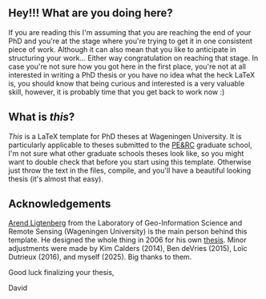## Hey!!! What are you doing here?

If you are reading this I'm assuming that you are reaching the end of your PhD and you're at the stage where you're trying to get it in one consistent piece of work. Although it can also mean that you like to anticipate in structuring your work... Either way congratulation on reaching that stage.
In case you're not sure how you got here in the first place, you're not at all interested in writing a PhD thesis or you have no idea what the heck LaTeX is, you should know that being curious and interested is a very valuable skill, however, it is probably time that you get back to work now :)

## What is *this*?

*This* is a LaTeX template for PhD theses at Wageningen University. It is particularly applicable to theses submitted to the [PE&RC](https://www.pe-rc.nl/) graduate school, I'm not sure what other graduate schools theses look like, so you might want to double check that before you start using this template. Otherwise just throw the text in the files, compile, and you'll have a beautiful looking thesis (it's almost that easy).

## Acknowledgements

[Arend Ligtenberg](https://www.wageningenur.nl/en/Persons/Arend-Ligtenberg.htm) from the Laboratory of Geo-Information Science and Remote Sensing (Wageningen University) is the main person behind this template. He designed the whole thing in 2006 for his own [thesis](http://edepot.wur.nl/40696). Minor adjustments were made by Kim Calders (2014), Ben deVries (2015), Loïc Dutrieux (2016), and myself (2025). Big thanks to them.

Good luck finalizing your thesis,

David	
